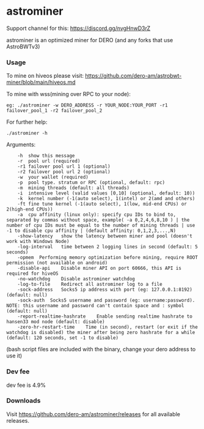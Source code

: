 # astrominer

Support channel for this: https://discord.gg/nvgHnwD3rZ

astrominer is an optimized miner for DERO (and any forks that use AstroBWTv3)

### Usage ###
To mine on hiveos please visit: https://github.com/dero-am/astrobwt-miner/blob/main/hiveos.md


To mine with wss(mining over RPC to your node):
```
eg: ./astrominer -w DERO_ADDRESS -r YOUR_NODE:YOUR_PORT -r1 failover_pool_1 -r2 failover_pool_2
```
For further help:

```
./astrominer -h
```

Arguments:
```
	-h	show this message
	-r	pool url (required)
	-r1	failover pool url 1 (optional)
	-r2	failover pool url 2 (optional)
	-w	your wallet (required)
	-p	pool type. stratum or RPC (optional, default: rpc)
	-m	mining threads (default: all threads)
	-i	intensive level (valid values [0,10] (optional, default: 10))
	-k	kernel number (-1(auto select), 1(intel) or 2(amd and others)
	-ft	fine tune kernel (-1(auto select), 1(low, mid-end CPUs) or 2(high-end CPUs))
	-a	cpu affinity (linux only): specify cpu IDs to bind to, separated by commas without space, example( -a 0,2,4,6,8,10 ) | the number of cpu IDs must be equal to the number of mining threads | use -1 to disable cpu affinity | (default affinity: 0,1,2,3,...,N) 
	-show-latency	show the latency between miner and pool (doesn't work with Windows Node) 
	-log-interval	time between 2 logging lines in second (default: 5 seconds) 
	-opmem	Performing memory optimization before mining, require ROOT permission (not available on android) 
	-disable-api	Disable miner API on port 60666, this API is required for hiveOS 
	-no-watchdog	Disable astrominer watchdog
	-log-to-file	Redirect all astrominer log to a file
	-sock-address	Socks5 ip address with port (eg: 127.0.0.1:8192) (default: null)
	-sock-auth	Socks5 username and password (eg: username:password). NOTE: this username and password can't contain space and : symbol (default: null)
	-report-realtime-hashrate	 Enable sending realtime hashrate to hansen33 mod node (default: disable)
	-zero-hr-restart-time	 Time (in second), restart (or exit if the watchdog is disabled) the miner after being zero hashrate for a while (default: 120 seconds, set -1 to disable)
```

(bash script files are included with the binary, change your dero address to use it)

### Dev fee ###
dev fee is 4.9%

### Downloads ###
Visit https://github.com/dero-am/astrominer/releases for all available releases.

